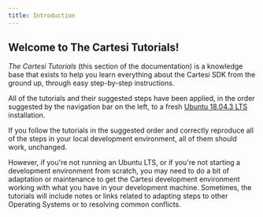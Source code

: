 ```yaml
---
title: Introduction
---
```


## Welcome to The Cartesi Tutorials!

*The Cartesi Tutorials* (this section of the documentation) is a knowledge base that exists to help you learn everything about the Cartesi SDK from the ground up, through easy step-by-step instructions.

All of the tutorials and their suggested steps have been applied, in the order suggested by the navigation bar on the left, to a fresh [Ubuntu 18.04.3 LTS](http://releases.ubuntu.com/18.04/) installation.

If you follow the tutorials in the suggested order and correctly reproduce all of the steps in your local development environment, all of them should work, unchanged.

However, if you're not running an Ubuntu LTS, or if you're not starting a development environment from scratch, you may need to do a bit of adaptation or maintenance to get the Cartesi development environment working with what you have in your development machine. Sometimes, the tutorials will include notes or links related to adapting steps to other Operating Systems or to resolving common conflicts.



